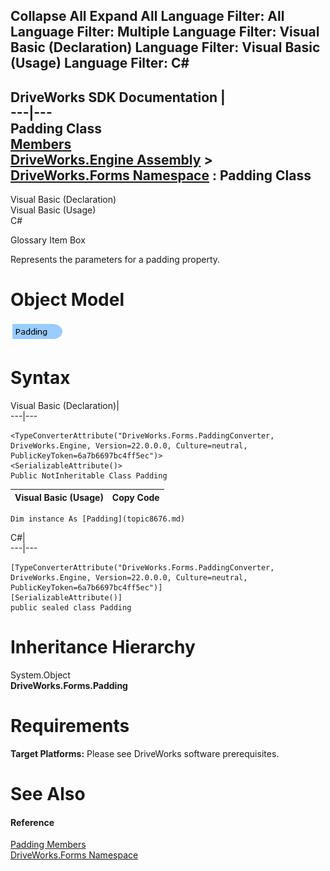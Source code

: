 Collapse All Expand All Language Filter: All  Language Filter: Multiple  Language Filter: Visual Basic (Declaration) Language Filter: Visual Basic (Usage) Language Filter: C#  
---  
DriveWorks SDK Documentation  |   
---|---  
Padding Class   
[Members](topic8677.md)   
[DriveWorks.Engine Assembly](topic2156.md) > [DriveWorks.Forms Namespace](topic7266.md) : Padding Class  
---  
  
Visual Basic (Declaration)    
Visual Basic (Usage)    
C# 

Glossary Item Box

Represents the parameters for a padding property. 

# Object Model

![](dotnetdiagramimages/image429.png)

# Syntax

Visual Basic (Declaration)|   
---|---  
      
    
    <TypeConverterAttribute("DriveWorks.Forms.PaddingConverter, DriveWorks.Engine, Version=22.0.0.0, Culture=neutral, PublicKeyToken=6a7b6697bc4ff5ec")>
    <SerializableAttribute()>
    Public NotInheritable Class Padding   
  
Visual Basic (Usage)| Copy Code  
---|---  
      
    
    Dim instance As [Padding](topic8676.md)  
  
C#|   
---|---  
      
    
    [TypeConverterAttribute("DriveWorks.Forms.PaddingConverter, DriveWorks.Engine, Version=22.0.0.0, Culture=neutral, PublicKeyToken=6a7b6697bc4ff5ec")]
    [SerializableAttribute()]
    public sealed class Padding   
  
# Inheritance Hierarchy

System.Object  
**DriveWorks.Forms.Padding**  


# Requirements

**Target Platforms:** Please see DriveWorks software prerequisites.

# See Also

#### Reference

[Padding Members](topic8677.md)   
[DriveWorks.Forms Namespace](topic7266.md)


